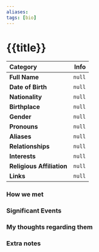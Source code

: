 ```yaml
---
aliases:
tags: [bio]
---
```

# {{title}}

**Category** | **Info**
:------------|------------------:
**Full Name** | `null`
**Date of Birth** | `null`
**Nationality** | `null`
**Birthplace** | `null`
**Gender** | `null`
**Pronouns** | `null`
**Aliases** | `null`
**Relationships** | `null`
**Interests**| `null`
**Religious Affiliation** | `null`
**Links** | `null`

### How we met

### Significant Events

### My thoughts regarding them

### Extra notes